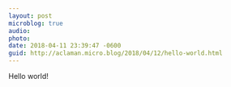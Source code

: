```yaml
---
layout: post
microblog: true
audio: 
photo: 
date: 2018-04-11 23:39:47 -0600
guid: http://aclaman.micro.blog/2018/04/12/hello-world.html
---
```

Hello world!
